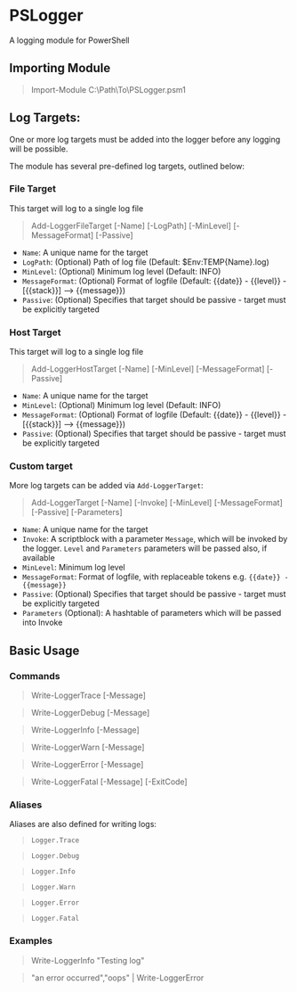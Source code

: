 # PSLogger
A logging module for PowerShell


## Importing Module

> Import-Module C:\Path\To\PSLogger.psm1


## Log Targets:

One or more log targets must be added into the logger before any logging will be possible.

The module has several pre-defined log targets, outlined below:

### File Target

This target will log to a single log file

> Add-LoggerFileTarget [-Name] [-LogPath] [-MinLevel] [-MessageFormat] [-Passive]

* ``Name``: A unique name for the target
* ``LogPath``: (Optional) Path of log file (Default: $Env:TEMP\{Name}.log)
* ``MinLevel``: (Optional) Minimum log level (Default: INFO)
* ``MessageFormat``: (Optional) Format of logfile (Default: {{date}} - {{level}} - [{{stack}}] --> {{message}})
* ``Passive``: (Optional) Specifies that target should be passive - target must be explicitly targeted

### Host Target

This target will log to a single log file

> Add-LoggerHostTarget [-Name] [-MinLevel] [-MessageFormat] [-Passive]

* ``Name``: A unique name for the target
* ``MinLevel``: (Optional) Minimum log level (Default: INFO)
* ``MessageFormat``: (Optional) Format of logfile (Default: {{date}} - {{level}} - [{{stack}}] --> {{message}})
* ``Passive``: (Optional) Specifies that target should be passive - target must be explicitly targeted

### Custom target

More log targets can be added via ``Add-LoggerTarget``:

> Add-LoggerTarget [-Name] [-Invoke] [-MinLevel] [-MessageFormat] [-Passive] [-Parameters]

* ``Name``: A unique name for the target
* ``Invoke``: A scriptblock with a parameter ``Message``, which will be invoked by the logger. ``Level`` and ``Parameters`` parameters will be passed also, if available
* ``MinLevel``: Minimum log level
* ``MessageFormat``: Format of logfile, with replaceable tokens e.g. ``{{date}} - {{message}}``
* ``Passive``: (Optional) Specifies that target should be passive - target must be explicitly targeted
* ``Parameters`` (Optional): A hashtable of parameters which will be passed into Invoke


## Basic Usage

### Commands

> Write-LoggerTrace [-Message]

> Write-LoggerDebug [-Message]

> Write-LoggerInfo [-Message]

> Write-LoggerWarn [-Message]

> Write-LoggerError [-Message]

> Write-LoggerFatal [-Message] [-ExitCode]

### Aliases

Aliases are also defined for writing logs:

> ``Logger.Trace``

> ``Logger.Debug``

> ``Logger.Info``

> ``Logger.Warn``

> ``Logger.Error``

> ``Logger.Fatal``

### Examples

> Write-LoggerInfo "Testing log"

> "an error occurred","oops" | Write-LoggerError
